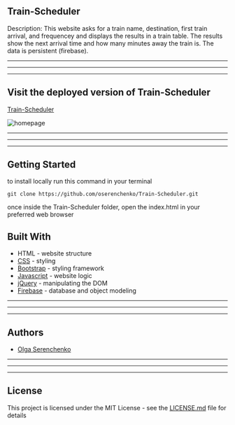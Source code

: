 ## Train-Scheduler
Description: This website asks for a train name, destination, first train arrival, and frequencey and displays the results in a train table. The results show the next arrival time and how many minutes away the train is. The data is persistent (firebase).

______________
______________
______________
## Visit the deployed version of Train-Scheduler
[Train-Scheduler](https://oserenchenko.github.io/Train-Scheduler/)

![homepage]()

______________
______________
______________

## Getting Started
to install locally run this command in your terminal
```
git clone https://github.com/oserenchenko/Train-Scheduler.git
```
once inside the Train-Scheduler folder, open the index.html in your preferred web browser

## Built With
* HTML - website structure
* [CSS](https://css-tricks.com/) - styling
* [Bootstrap](https://getbootstrap.com/) - styling framework
* [Javascript](https://www.javascript.com/) - website logic
* [jQuery](https://jquery.com/) - manipulating the DOM
* [Firebase](https://firebase.google.com/) - database and object modeling

______________
______________
______________
## Authors
* [Olga Serenchenko](https://github.com/oserenchenko)

______________
______________
______________
## License
This project is licensed under the MIT License - see the [LICENSE.md](LICENSE.md) file for details
